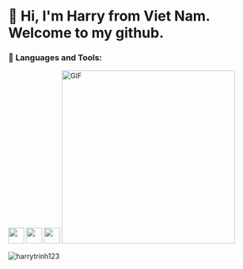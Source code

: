 # 👋  Hi, I'm Harry from Viet Nam. Welcome to my github.

<p align="center"></p>

<h3> 🔭 Languages and Tools: </h3>
<code><img height="32" src="https://logolook.net/wp-content/uploads/2022/11/Java-Logo.png"></code>
<code><img height="32" src="https://cdn2.fptshop.com.vn/unsafe/1920x0/filters:quality(100)/2024_1_3_638398975465930068_anh-dai-dien.jpg"></code>
<code><img height="32" src="https://media.licdn.com/dms/image/C4E12AQE8H4La4xDwPg/article-cover_image-shrink_600_2000/0/1592116201349?e=2147483647&v=beta&t=wCyoeKbScE_7d9bXwS0STpXiBgQhADhA2E4HHhmOHwM"></code>

<img alt="GIF" src="https://images.squarespace-cdn.com/content/v1/5769fc401b631bab1addb2ab/1541580611624-TE64QGKRJG8SWAIUS7NS/coding-freak.gif?format=750w" width="350"/>

<p align="left">
  <img src="https://github-readme-stats.vercel.app/api?username=harrytrinh123&show_icons=true&count_private=true&theme=synthwave" alt="harrytrinh123" />
</p>
